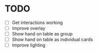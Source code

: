 # TODO

- [ ] Get interactions working
- [ ] Improve overlay
- [ ] Show hand on table as group
- [ ] Show hand on table as individual cards
- [ ] Improve lighting
